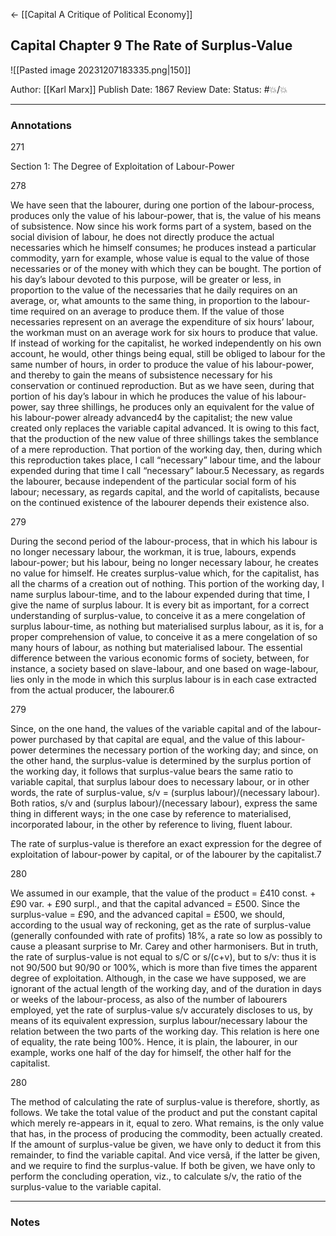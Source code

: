 <- [[Capital A Critique of Political Economy]]

## Capital Chapter 9 The Rate of Surplus-Value

![[Pasted image 20231207183335.png|150]]

Author: [[Karl Marx]]
Publish Date: 1867
Review Date:
Status: #💥/💥

___

### Annotations

271

Section 1: The Degree of Exploitation of Labour-Power

278

We have seen that the labourer, during one portion of the labour-process, produces only the value of his labour-power, that is, the value of his means of subsistence. Now since his work forms part of a system, based on the social division of labour, he does not directly produce the actual necessaries which he himself consumes; he produces instead a particular commodity, yarn for example, whose value is equal to the value of those necessaries or of the money with which they can be bought. The portion of his day’s labour devoted to this purpose, will be greater or less, in proportion to the value of the necessaries that he daily requires on an average, or, what amounts to the same thing, in proportion to the labour-time required on an average to produce them. If the value of those necessaries represent on an average the expenditure of six hours’ labour, the workman must on an average work for six hours to produce that value. If instead of working for the capitalist, he worked independently on his own account, he would, other things being equal, still be obliged to labour for the same number of hours, in order to produce the value of his labour-power, and thereby to gain the means of subsistence necessary for his conservation or continued reproduction. But as we have seen, during that portion of his day’s labour in which he produces the value of his labour-power, say three shillings, he produces only an equivalent for the value of his labour-power already advanced4 by the capitalist; the new value created only replaces the variable capital advanced. It is owing to this fact, that the production of the new value of three shillings takes the semblance of a mere reproduction. That portion of the working day, then, during which this reproduction takes place, I call “necessary” labour time, and the labour expended during that time I call “necessary” labour.5 Necessary, as regards the labourer, because independent of the particular social form of his labour; necessary, as regards capital, and the world of capitalists, because on the continued existence of the labourer depends their existence also.

279

During the second period of the labour-process, that in which his labour is no longer necessary labour, the workman, it is true, labours, expends labour-power; but his labour, being no longer necessary labour, he creates no value for himself. He creates surplus-value which, for the capitalist, has all the charms of a creation out of nothing. This portion of the working day, I name surplus labour-time, and to the labour expended during that time, I give the name of surplus labour. It is every bit as important, for a correct understanding of surplus-value, to conceive it as a mere congelation of surplus labour-time, as nothing but materialised surplus labour, as it is, for a proper comprehension of value, to conceive it as a mere congelation of so many hours of labour, as nothing but materialised labour. The essential difference between the various economic forms of society, between, for instance, a society based on slave-labour, and one based on wage-labour, lies only in the mode in which this surplus labour is in each case extracted from the actual producer, the labourer.6

279

Since, on the one hand, the values of the variable capital and of the labour-power purchased by that capital are equal, and the value of this labour-power determines the necessary portion of the working day; and since, on the other hand, the surplus-value is determined by the surplus portion of the working day, it follows that surplus-value bears the same ratio to variable capital, that surplus labour does to necessary labour, or in other words, the rate of surplus-value, s/v = (surplus labour)/(necessary labour). Both ratios, s/v and (surplus labour)/(necessary labour), express the same thing in different ways; in the one case by reference to materialised, incorporated labour, in the other by reference to living, fluent labour. 

The rate of surplus-value is therefore an exact expression for the degree of exploitation of labour-power by capital, or of the labourer by the capitalist.7

280

We assumed in our example, that the value of the product = £410 const. + £90 var. + £90 surpl., and that the capital advanced = £500. Since the surplus-value = £90, and the advanced capital = £500, we should, according to the usual way of reckoning, get as the rate of surplus-value (generally confounded with rate of profits) 18%, a rate so low as possibly to cause a pleasant surprise to Mr. Carey and other harmonisers. But in truth, the rate of surplus-value is not equal to s/C or s/(c+v), but to s/v: thus it is not 90/500 but 90/90 or 100%, which is more than five times the apparent degree of exploitation. Although, in the case we have supposed, we are ignorant of the actual length of the working day, and of the duration in days or weeks of the labour-process, as also of the number of labourers employed, yet the rate of surplus-value s/v accurately discloses to us, by means of its equivalent expression, surplus labour/necessary labour the relation between the two parts of the working day. This relation is here one of equality, the rate being 100%. Hence, it is plain, the labourer, in our example, works one half of the day for himself, the other half for the capitalist.

280

The method of calculating the rate of surplus-value is therefore, shortly, as follows. We take the total value of the product and put the constant capital which merely re-appears in it, equal to zero. What remains, is the only value that has, in the process of producing the commodity, been actually created. If the amount of surplus-value be given, we have only to deduct it from this remainder, to find the variable capital. And vice versâ, if the latter be given, and we require to find the surplus-value. If both be given, we have only to perform the concluding operation, viz., to calculate s/v, the ratio of the surplus-value to the variable capital.

___

### Notes


